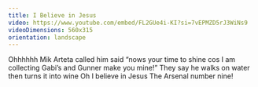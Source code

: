 ```yaml
---
title: I Believe in Jesus
video: https://www.youtube.com/embed/FL2GUe4i-KI?si=7vEPMZD5rJ3WiNs9
videoDimensions: 560x315
orientation: landscape
---
```


Ohhhhhh
Mik Arteta called him
said “nows your time to shine
cos I am collecting Gabi’s
and Gunner make you mine!”
They say he walks on water
then turns it into wine
Oh I believe in Jesus
The Arsenal number nine!
